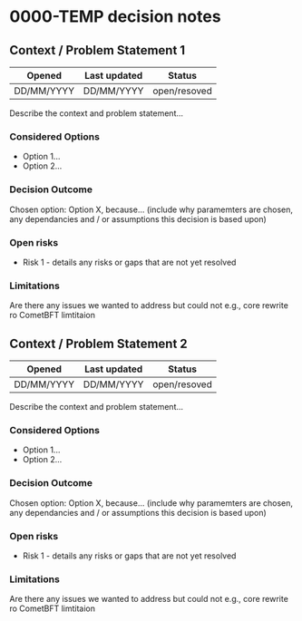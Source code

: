 # 0000-TEMP decision notes

## Context / Problem Statement 1

|   Opened   | Last updated |    Status    |
|:----------:|:------------:|:------------:|
| DD/MM/YYYY |  DD/MM/YYYY  | open/resoved |

Describe the context and problem statement...

### Considered Options

* Option 1...
* Option 2...

### Decision Outcome

Chosen option: Option X, because... (include why paramemters are chosen, any dependancies and / or assumptions this decision is based upon)

### Open risks

* Risk 1 - details any risks or gaps that are not yet resolved

### Limitations

Are there any issues we wanted to address but could not e.g., core rewrite ro CometBFT limtitaion


## Context / Problem Statement 2

|   Opened   | Last updated |    Status    |
|:----------:|:------------:|:------------:|
| DD/MM/YYYY |  DD/MM/YYYY  | open/resoved |

Describe the context and problem statement...

### Considered Options

* Option 1...
* Option 2...

### Decision Outcome

Chosen option: Option X, because... (include why paramemters are chosen, any dependancies and / or assumptions this decision is based upon)

### Open risks

* Risk 1 - details any risks or gaps that are not yet resolved

### Limitations

Are there any issues we wanted to address but could not e.g., core rewrite ro CometBFT limtitaion
